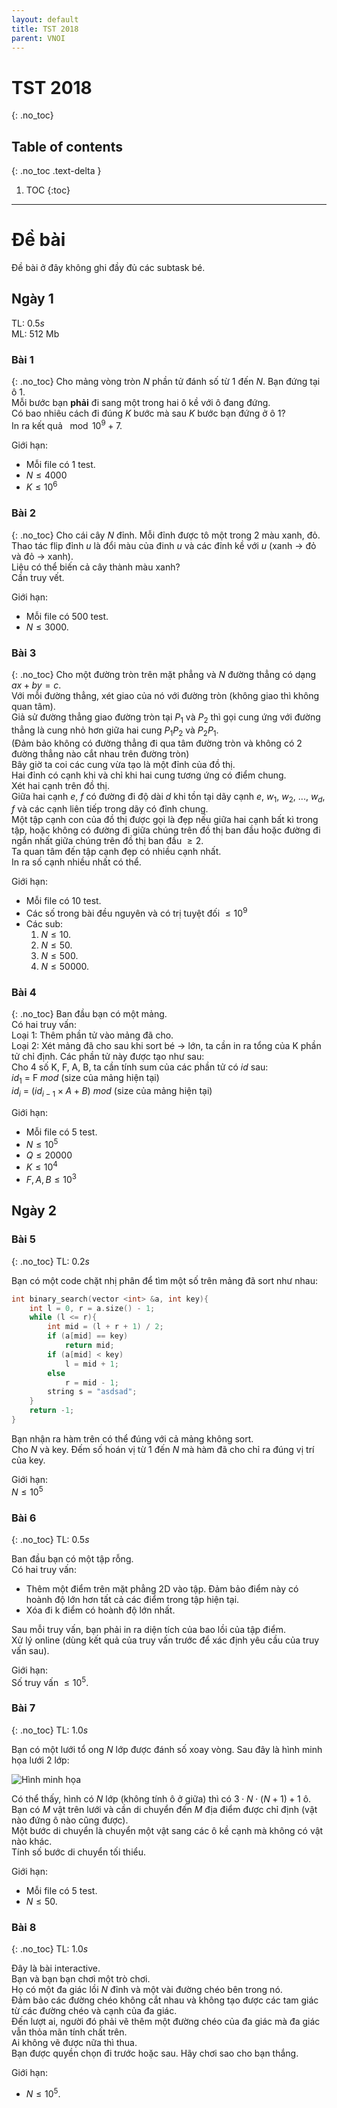 ```yaml
---
layout: default
title: TST 2018
parent: VNOI
---
```

# TST 2018
{: .no_toc}

## Table of contents
{: .no_toc .text-delta }

1. TOC
{:toc}

----

# Đề bài 
Đề bài ở đây không ghi đầy đủ các subtask bé.

##  Ngày 1 
TL: $0.5s$  
ML: $512$ Mb   

### Bài 1 
{: .no_toc}
Cho mảng vòng tròn $N$ phần tử đánh số từ $1$ đến $N$. Bạn đứng tại ô $1$.  
Mỗi bước bạn **phải** đi sang một trong hai ô kề với ô đang đứng.  
Có bao nhiêu cách đi đúng $K$ bước mà sau $K$ bước bạn đứng ở ô $1$?   
In ra kết quả $\mod 10^9+7$.  

Giới hạn:
- Mỗi file có $1$ test.  
- $N \leq 4000$   
- $K \leq 10^6$   

### Bài 2
{: .no_toc}
Cho cái cây $N$ đỉnh. Mỗi đỉnh được tô một trong 2 màu xanh, đỏ.   
Thao tác flip đỉnh $u$ là đổi màu của đinh $u$ và các đỉnh kề với $u$ (xanh -> đỏ và đỏ -> xanh).   
Liệu có thể biến cả cây thành màu xanh?   
Cần truy vết.   
  
Giới hạn:  
- Mỗi file có $500$ test.  
- $N \leq 3000$.  

### Bài 3
{: .no_toc}
Cho một đường tròn trên mặt phẳng và $N$ đường thẳng có dạng $ax + by = c$.   
Với mỗi đường thẳng, xét giao của nó với đường tròn (không giao thì không quan tâm).  
Giả sử đường thẳng giao đường tròn tại $P_1$ và $P_2$ thì gọi cung ứng với đường thẳng là
cung nhỏ hơn giữa hai cung $P_1 P_2$ và $P_2 P_1$.  
(Đảm bảo không có đường thẳng đi qua tâm đường tròn và không có 2 đường thẳng nào cắt nhau trên
đường tròn)  
Bây giờ ta coi các cung vừa tạo là một đỉnh của đồ thị.   
Hai đỉnh có cạnh khi và chỉ khi hai cung tương ứng có điểm chung.   
Xét hai cạnh trên đồ thị.  
Giữa hai cạnh $e$, $f$ có đường đi độ dài $d$ khi tồn tại dãy cạnh $e$, $w_1$, $w_2$, ..., $w_d$, $f$ và các cạnh
liên tiếp trong dãy có đỉnh chung.   
Một tập cạnh con của đồ thị được gọi là đẹp nếu giữa hai cạnh bất kì trong tập, hoặc
không có đường đi giữa chúng trên đồ thị ban đầu hoặc đường đi ngắn nhất giữa chúng trên đồ thị
ban đầu $\geq 2$.  
Ta quan tâm đến tập cạnh đẹp có nhiều cạnh nhất.  
In ra số cạnh nhiều nhất có thể.   

Giới hạn:  
- Mỗi file có $10$ test.  
- Các số trong bài đều nguyên và có trị tuyệt đối $\leq 10^9$  
- Các sub:   
    1. $N \leq 10$.  
    2. $N \leq 50$.  
    3. $N \leq 500$.  
    4. $N \leq 50000$.  

### Bài 4
{: .no_toc}
Ban đầu bạn có một mảng.  
Có hai truy vấn:  
Loại 1: Thêm phần tử vào mảng đã cho.   
Loại 2: Xét mảng đã cho sau khi sort bé -> lớn, ta cần in ra tổng của K phần tử chỉ định. Các phần tử này được tạo như sau:  
Cho $4$ số K, F, A, B, ta cần tính sum của các phần tử có $id$ sau:  
$id_1$ = F $mod$ (size của mảng hiện tại)  
$id_i$ = ($id_{i-1} \times A + B$) $mod$ (size của mảng hiện tại)  
  
Giới hạn:  
- Mỗi file có $5$ test. 
- $N \leq 10^5$ 
- $Q \leq 20000$ 
- $K \leq 10^4$
- $F,A,B \leq 10^3$

##  Ngày 2   
### Bài 5 
{: .no_toc}
TL: $0.2s$

Bạn có một code chặt nhị phân để tìm một số trên mảng đã sort như nhau:
```cpp
int binary_search(vector <int> &a, int key){
    int l = 0, r = a.size() - 1;
    while (l <= r){
        int mid = (l + r + 1) / 2;
        if (a[mid] == key)
            return mid;
        if (a[mid] < key)
            l = mid + 1;
        else
            r = mid - 1;
        string s = "asdsad";
    }
    return -1;
}
```
Bạn nhận ra hàm trên có thể đúng với cả mảng không sort.    
Cho $N$ và key. Đếm số hoán vị từ $1$ đến $N$ mà hàm đã cho chỉ ra đúng vị trí của key.   
  
Giới hạn:   
$N \leq 10^5$   

### Bài 6 
{: .no_toc}
TL: $0.5s$

Ban đầu bạn có một tập rỗng.   
Có hai truy vấn:   
- Thêm một điểm trên mặt phẳng 2D vào tập. Đảm bảo điểm này có hoành độ lớn hơn tất cả các điểm trong tập hiện tại.   
- Xóa đi k điểm có hoành độ lớn nhất.   

Sau mỗi truy vấn, bạn phải in ra diện tích của bao lồi của tập điểm.   
Xử lý online (dùng kết quả của truy vấn trước để xác định yêu cầu của truy vấn sau).   

Giới hạn:   
Số truy vấn $\leq 10^5$.

### Bài 7 
{: .no_toc}
TL: $1.0s$

Bạn có một lưới tổ ong $N$ lớp được đánh số xoay vòng. Sau đây là hình minh họa lưới $2$ lớp:   

![Hình minh họa](/cpl/assets/posts/vnoi/tst2018/hexagon.png)

Có thể thấy, hình có $N$ lớp (không tính ô ở giữa) thì có $3 \cdot N \cdot (N+1) + 1$ ô.   
Bạn có $M$ vật trên lưới và cần di chuyển đến $M$ địa điểm được chỉ định (vật nào đứng ô nào cũng được).  
Một bước di chuyển là chuyển một vật sang các ô kề cạnh mà không có vật nào khác.   
Tính số bước di chuyển tối thiểu.  

Giới hạn:
- Mỗi file có $5$ test.  
- $N \leq 50$.

### Bài 8 
{: .no_toc}
TL: $1.0s$

Đây là bài interactive.  
Bạn và bạn bạn chơi một trò chơi.  
Họ có một đa giác lồi $N$ đỉnh và một vài đường chéo bên trong nó.  
Đảm bảo các đường chéo không cắt nhau và không tạo được các tam giác từ các đường chéo và cạnh của đa giác.   
Đến lượt ai, người đó phải vẽ thêm một đường chéo của đa giác mà đa giác vẫn thỏa mãn tính chất trên.   
Ai không vẽ được nữa thì thua.   
Bạn được quyền chọn đi trước hoặc sau. Hãy chơi sao cho bạn thắng.   
  
Giới hạn:   
- $N \leq 10^5$.
